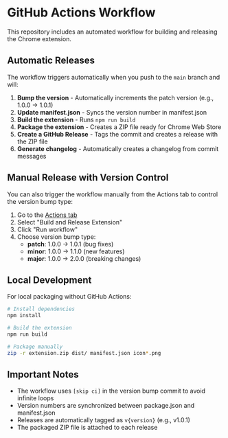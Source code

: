 # GitHub Actions Workflow

This repository includes an automated workflow for building and releasing the Chrome extension.

## Automatic Releases

The workflow triggers automatically when you push to the `main` branch and will:

1. **Bump the version** - Automatically increments the patch version (e.g., 1.0.0 → 1.0.1)
2. **Update manifest.json** - Syncs the version number in manifest.json
3. **Build the extension** - Runs `npm run build`
4. **Package the extension** - Creates a ZIP file ready for Chrome Web Store
5. **Create a GitHub Release** - Tags the commit and creates a release with the ZIP file
6. **Generate changelog** - Automatically creates a changelog from commit messages

## Manual Release with Version Control

You can also trigger the workflow manually from the Actions tab to control the version bump type:

1. Go to the [Actions tab](../../actions)
2. Select "Build and Release Extension"
3. Click "Run workflow"
4. Choose version bump type:
   - **patch**: 1.0.0 → 1.0.1 (bug fixes)
   - **minor**: 1.0.0 → 1.1.0 (new features)
   - **major**: 1.0.0 → 2.0.0 (breaking changes)

## Local Development

For local packaging without GitHub Actions:

```bash
# Install dependencies
npm install

# Build the extension
npm run build

# Package manually
zip -r extension.zip dist/ manifest.json icon*.png
```

## Important Notes

- The workflow uses `[skip ci]` in the version bump commit to avoid infinite loops
- Version numbers are synchronized between package.json and manifest.json
- Releases are automatically tagged as `v{version}` (e.g., v1.0.1)
- The packaged ZIP file is attached to each release